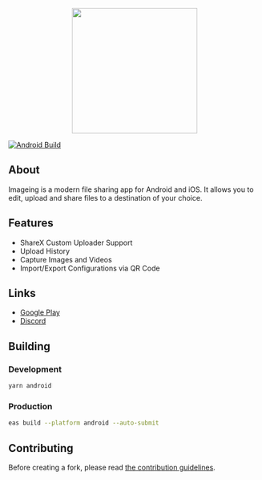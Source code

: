 <p align="center">
  <img src="https://imageing.org/assets/Mark.png" height="250" width="250" >
</p>

[![Android Build](https://github.com/ImageingApp/Imageing/actions/workflows/android-build.yml/badge.svg)](https://github.com/ImageingApp/Imageing/actions/workflows/android-build.yml)

## About

Imageing is a modern file sharing app for Android and iOS.
It allows you to edit, upload and share files to a destination of your choice.

## Features

- ShareX Custom Uploader Support
- Upload History
- Capture Images and Videos
- Import/Export Configurations via QR Code

## Links

- [Google Play](https://play.google.com/store/apps/details?id=org.imageing.app)
- [Discord](https://discord.gg/9UK5ZcY6By)

## Building

### Development

```bash
yarn android
```

### Production

```bash
eas build --platform android --auto-submit
```

## Contributing

Before creating a fork, please read [the contribution guidelines](https://github.com/ImageingApp/Imageing/tree/main/.github/CONTRIBUTING.md).

